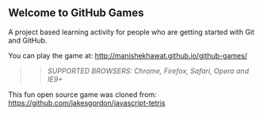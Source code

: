 ## Welcome to GitHub Games

A project based learning activity for people who are getting started with Git and GitHub.

You can play the game at: http://manishekhawat.github.io/github-games/

>> _*SUPPORTED BROWSERS*: Chrome, Firefox, Safari, Opera and IE9+_

This fun open source game was cloned from: https://github.com/jakesgordon/javascript-tetris
